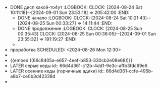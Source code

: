 - DONE дисп какой-то4ут
  :LOGBOOK:
  CLOCK: [2024-08-24 Sat 10:11:18]--[2024-09-01 Sun 23:53:18] =>  205:42:00
  :END:
	- DONE начало 
	  :LOGBOOK:
	  CLOCK: [2024-08-24 Sat 10:21:43]--[2024-08-25 Sun 00:33:27] =>  14:11:44
	  :END:
	- DONE продолжение
	  :LOGBOOK:
	  CLOCK: [2024-08-25 Sun 00:35:43]
	  CLOCK: [2024-08-25 Sun 00:36:05]--[2024-09-01 Sun 23:55:32] =>  191:19:27
	  :END:
	-
- проработка
  SCHEDULED: <2024-08-26 Mon 12:30>
-
- {{embed ((66c8405a-e657-4eef-b853-330cb2e08e68))}}
- LATER серые кеды
  id:: 66d4d361-c12b-4dd1-9e3c-affb3fdc69e6
- LATER осенние кеды (горчичные адики)
  id:: 66d4d361-ccfe-495b-a8b7-ce0b3d42338d
-